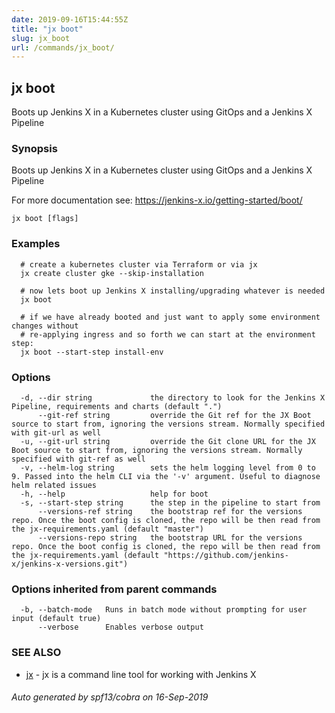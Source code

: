 ```yaml
---
date: 2019-09-16T15:44:55Z
title: "jx boot"
slug: jx_boot
url: /commands/jx_boot/
---
```

## jx boot

Boots up Jenkins X in a Kubernetes cluster using GitOps and a Jenkins X Pipeline

### Synopsis

Boots up Jenkins X in a Kubernetes cluster using GitOps and a Jenkins X Pipeline 

For more documentation see: https://jenkins-x.io/getting-started/boot/

```
jx boot [flags]
```

### Examples

```
  # create a kubernetes cluster via Terraform or via jx
  jx create cluster gke --skip-installation
  
  # now lets boot up Jenkins X installing/upgrading whatever is needed
  jx boot
  
  # if we have already booted and just want to apply some environment changes without
  # re-applying ingress and so forth we can start at the environment step:
  jx boot --start-step install-env
```

### Options

```
  -d, --dir string             the directory to look for the Jenkins X Pipeline, requirements and charts (default ".")
      --git-ref string         override the Git ref for the JX Boot source to start from, ignoring the versions stream. Normally specified with git-url as well
  -u, --git-url string         override the Git clone URL for the JX Boot source to start from, ignoring the versions stream. Normally specified with git-ref as well
  -v, --helm-log string        sets the helm logging level from 0 to 9. Passed into the helm CLI via the '-v' argument. Useful to diagnose helm related issues
  -h, --help                   help for boot
  -s, --start-step string      the step in the pipeline to start from
      --versions-ref string    the bootstrap ref for the versions repo. Once the boot config is cloned, the repo will be then read from the jx-requirements.yaml (default "master")
      --versions-repo string   the bootstrap URL for the versions repo. Once the boot config is cloned, the repo will be then read from the jx-requirements.yaml (default "https://github.com/jenkins-x/jenkins-x-versions.git")
```

### Options inherited from parent commands

```
  -b, --batch-mode   Runs in batch mode without prompting for user input (default true)
      --verbose      Enables verbose output
```

### SEE ALSO

* [jx](/commands/jx/)	 - jx is a command line tool for working with Jenkins X

###### Auto generated by spf13/cobra on 16-Sep-2019
